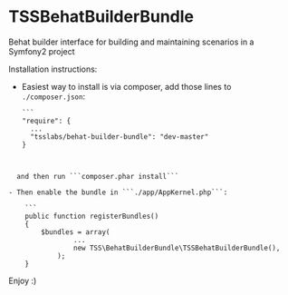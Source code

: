 TSSBehatBuilderBundle
=====================

Behat builder interface for building and maintaining scenarios in a Symfony2 project

Installation instructions:

- Easiest way to install is via composer, add those lines to ```./composer.json```:


      ```
      "require": {
        ...
        "tsslabs/behat-builder-bundle": "dev-master"
      }
```


  and then run ```composer.phar install```

- Then enable the bundle in ```./app/AppKernel.php```:

    ```
    public function registerBundles()
    {
        $bundles = array(
                ...
                new TSS\BehatBuilderBundle\TSSBehatBuilderBundle(),
            );
    }
```


Enjoy :)
